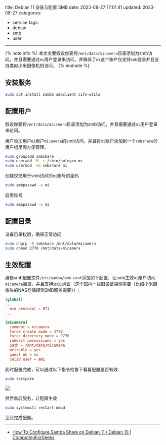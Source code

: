 title: Debian 11 安装与配置 SMB
date: 2023-08-27 17:01:41
updated: 2023-08-27
categories:
- service
tags:
- debian
- smb
- user

---

{% note info %} 本文主要假设你要将`/mnt/data/micamera`目录添加为smb访问，并且需要通过`mi`用户登录来访问。并确保了`mi`这个账户仅支持`smb`登录并且支持类似小米摄像机的访问。 {% endnote %}

<!-- more -->
## 安装服务

```bash
sudo apt install samba smbclient cifs-utils
```


## 配置用户

假设你要将`/mnt/data/micamera`目录添加为smb访问，并且需要通过`mi`用户登录来访问。

用户添加用户`mi`用户`micamera`的smb访问，并且将`mi`账户添加到一个`smbshare`的用户组里面方便管理。

```bash
sudo groupadd smbshare
sudo useradd -M -s /sbin/nologin mi
sudo usermod -aG smbshare mi
```

创建仅仅用于smb访问的`mi`账号的密码
```bash
sudo smbpasswd -a mi
```

启用账号

```bash
sudo smbpasswd -e mi
```

## 配置目录

设备目录权限，确保正常访问

```bash
sudo chgrp -R smbshare /mnt/data/micamera
sudo chmod 2770 /mnt/data/micamera
```

## 生效配置

编辑smb配置文件`/etc/samba/smb.conf`添加如下配置，让smb生效`mi`账户访问`micamera`目录，并且支持`SMB1`协议（这个国内一些旧设备探测需要（比如小米摄像头的NAS存储探测SMB服务需要））:


```conf
[global]
...
  min protocol = NT1
...

[micamera]
  comment = micamera
  force create mode = 0770
  force directory mode = 0770
  inherit permissions = yes
  path = /mnt/data/micamera
  writable = yes
  guest ok = no
  valid user = @mi
```

此时配置完成，可以通过以下指令检查下看看配置是否有效:

```bash
sudo testparm
```

![](/img/debian_smb_791b4fbf_0.png)

然后重启服务，让配置生效

```bash
sudo systemctl restart nmbd
```

至此完成配置。

---

- [How To Configure Samba Share on Debian 11 / Debian 10 | ComputingForGeeks](https://computingforgeeks.com/how-to-configure-samba-share-on-debian/)